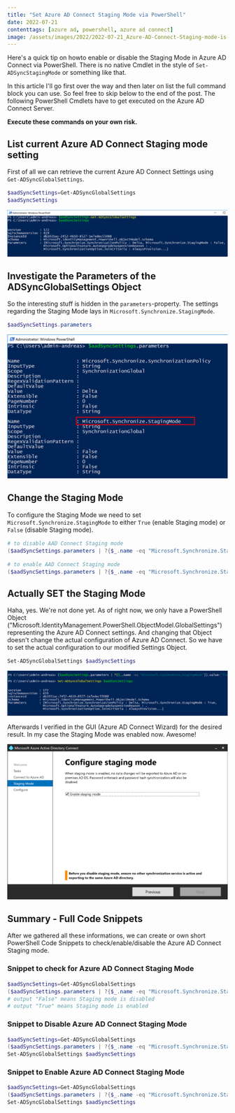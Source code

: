 ```yaml
---
title: "Set Azure AD Connect Staging Mode via PowerShell"
date: 2022-07-21
contenttags: [azure ad, powershell, azure ad connect]
image: /assets/images/2022/2022-07-21_Azure-AD-Connect-Staging-mode-is-enabled.png
---
```


Here's a quick tip on howto enable or disable the Staging Mode in Azure AD Connect via PowerShell. There is no native Cmdlet in the style of `Set-ADSyncStagingMode` or something like that.

In this article I'll go first over the way and then later on list the full command block you can use. So feel free to skip below to the end of the post. The following PowerShell Cmdlets have to get executed on the Azure AD Connect Server.

**Execute these commands on your own risk.**

## List current Azure AD Connect Staging mode setting

First of all we can retrieve the current Azure AD Connect Settings using `Get-ADSyncGlobalSettings`.

```powershell
$aadSyncSettings=Get-ADSyncGlobalSettings
$aadSyncSettings
```

[![Screenshot of PowerShell Code Execution - Retrieve Azure AD Connect Settings](/assets/images/2022/2022-07-21_AAD-Connect-Settings-Overview-PowerShell.png "Screenshot of PowerShell Code Execution - Retrieve Azure AD Connect Settings")](/assets/images/2022/2022-07-21_AAD-Connect-Settings-Overview-PowerShell.png)

## Investigate the Parameters of the ADSyncGlobalSettings Object

So the interesting stuff is hidden in the `parameters`-property. The settings regarding the Staging Mode lays in `Microsoft.Synchronize.StagingMode`.

```powershell
$aadSyncSettings.parameters
```

[![Screenshot of PowerShell Code Execution - Found the Staging mode](/assets/images/2022/2022-07-21_AzureAD-Connect-Staging-Mode-spotted-PowerShell.png "Screenshot of PowerShell Code Execution - Found the Staging mode")](/assets/images/2022/2022-07-21_AzureAD-Connect-Staging-Mode-spotted-PowerShell.png)

## Change the Staging Mode

To configure the Staging Mode we need to set `Microsoft.Synchronize.StagingMode` to either `True` (enable Staging mode) or `False` (disable Staging mode).

```powershell
# to disable AAD Connect Staging mode
($aadSyncSettings.parameters | ?{$_.name -eq "Microsoft.Synchronize.StagingMode"}).value="False"
```

```powershell
# to enable AAD Connect Staging mode
($aadSyncSettings.parameters | ?{$_.name -eq "Microsoft.Synchronize.StagingMode"}).value="True"
```

## Actually SET the Staging Mode

Haha, yes. We're not done yet. As of right now, we only have a PowerShell Object ("Microsoft.IdentityManagement.PowerShell.ObjectModel.GlobalSettings") representing the Azure AD Connect settings. And changing that Object doesn't change the actual configuration of Azure AD Connect. So we have to set the actual configuration to our modified Settings Object.

```powershell
Set-ADSyncGlobalSettings $aadSyncSettings
```

[![Screenshot of PowerShell Code Execution - Changing and setting the Staging mode](/assets/images/2022/2022-07-21_AzureAD-Connect-Staging-mode-set-by-powershell.png "Screenshot of PowerShell Code Execution - Changing and setting the Staging mode")](/assets/images/2022/2022-07-21_AzureAD-Connect-Staging-mode-set-by-powershell.png)

Afterwards I verified in the GUI (Azure AD Connect Wizard) for the desired result. In my case the Staging Mode was enabled now. Awesome!

[![Verification of Azure AD Connect Staging Mode in the Wizard](/assets/images/2022/2022-07-21_Azure-AD-Connect-Staging-mode-is-enabled.png "Verification of Azure AD Connect Staging Mode in the Wizard")](/assets/images/2022/2022-07-21_Azure-AD-Connect-Staging-mode-is-enabled.png)

## Summary - Full Code Snippets

After we gathered all these informations, we can create or own short PowerShell Code Snippets to check/enable/disable the Azure AD Connect Staging mode.

### Snippet to check for Azure AD Connect Staging Mode

```powershell
$aadSyncSettings=Get-ADSyncGlobalSettings
($aadSyncSettings.parameters | ?{$_.name -eq "Microsoft.Synchronize.StagingMode"}).value
# output "False" means Staging mode is disabled
# output "True" means Staging mode is enabled
```

### Snippet to Disable Azure AD Connect Staging Mode

```powershell
$aadSyncSettings=Get-ADSyncGlobalSettings
($aadSyncSettings.parameters | ?{$_.name -eq "Microsoft.Synchronize.StagingMode"}).value="False"
Set-ADSyncGlobalSettings $aadSyncSettings
```

### Snippet to Enable Azure AD Connect Staging Mode

```powershell
$aadSyncSettings=Get-ADSyncGlobalSettings
($aadSyncSettings.parameters | ?{$_.name -eq "Microsoft.Synchronize.StagingMode"}).value="True"
Set-ADSyncGlobalSettings $aadSyncSettings
```
